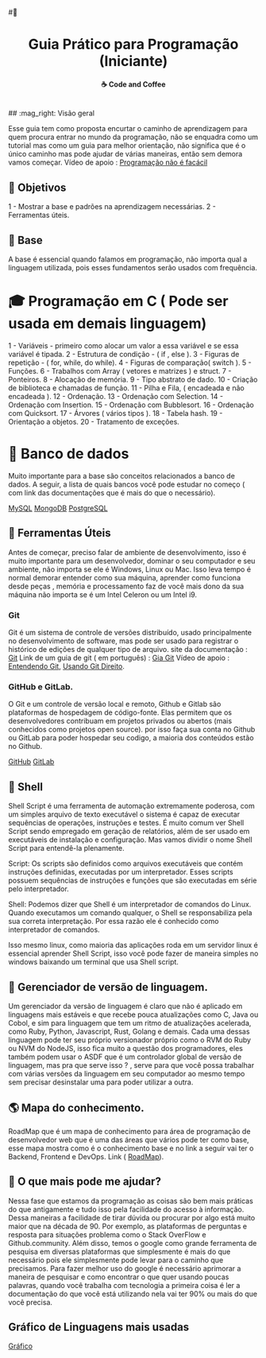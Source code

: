 #:ledger:

<h1 align="center" color="red">
Guia Prático para Programação (Iniciante)
</h1>

<h4 align="center">
  ☕ Code and Coffee
</h4>

<br>
## :mag_right: Visão geral

   Esse guia tem como proposta encurtar o caminho de aprendizagem para quem procura entrar no mundo da programação, não se enquadra como um tutorial mas como um guia para melhor orientação, não significa que é o único caminho mas pode ajudar de várias maneiras, então sem demora vamos começar.
Vídeo de apoio : [Programação não é facácil](https://www.youtube.com/watch?v=V7oUDL7E1g4)


## :dart: Objetivos

1 - Mostrar a base e  padrões na aprendizagem necessárias.
2 - Ferramentas úteis.


## :memo: Base
   A base é essencial quando falamos em programação, não importa qual a linguagem utilizada, pois esses fundamentos serão usados com frequência. 

# :mortar_board: Programação em C ( Pode ser usada em demais linguagem)

1 - Variáveis - primeiro como alocar um valor a essa variável e se essa variável é tipada. 
2 -  Estrutura de condição  -  ( if , else ).
3 - Figuras de repetição - ( for, while, do while).
4 - Figuras de comparação( switch ).
5 - Funções. 
6 - Trabalhos com Array ( vetores e matrizes ) e struct.
7 - Ponteiros.
8 - Alocação de memória.
9 - Tipo abstrato de dado.
10 - Criação de biblioteca e chamadas de função.
11 - Pilha e Fila, ( encadeada e não encadeada ).
12 - Ordenação.
13 - Ordenação com Selection.
14 - Ordenação com Insertion.
15 - Ordenação com Bubblesort.
16 -  Ordenação com Quicksort.
17 - Árvores ( vários tipos ).
18 - Tabela hash.
19  - Orientação a objetos.
20 - Tratamento de exceções.

# :floppy_disk: Banco de dados

  Muito importante para a base são conceitos relacionados a banco de dados. A seguir, a lista de quais bancos você pode estudar no começo ( com link das documentações que é mais do que o necessário).
  
  [MySQL](https://dev.mysql.com/doc/)
  [MongoDB](https://docs.mongodb.com/)
  [PostgreSQL](https://www.postgresql.org/docs/)

## :wrench: Ferramentas Úteis

  Antes de começar, preciso falar de ambiente de desenvolvimento, isso é muito importante para um desenvolvedor, dominar o seu computador e seu ambiente, não importa se ele é Windows, Linux ou Mac. Isso leva tempo é normal demorar entender como sua máquina, aprender como funciona desde peças , memória e processamento faz de você mais dono da sua máquina não importa se é um Intel Celeron ou um Intel i9.
  
### Git
  Git é um sistema de controle de versões distribuído, usado principalmente no desenvolvimento de software, mas pode ser usado para registrar o histórico de edições de qualquer tipo de arquivo.  site da documentação : [Git](https://git-scm.com/doc)
  Link de um guia de git ( em português) : [Gia Git](https://rogerdudler.github.io/git-guide/index.pt_BR.html)
  Vídeo de apoio :  [Entendendo Git](https://www.youtube.com/watch?v=6Czd1Yetaac), [Usando Git Direito](https://www.youtube.com/watch?v=6OokP-NE49k).

### GitHub e GitLab.

O Git e um controle de versão local e remoto, Github e Gitlab são plataformas de hospedagem de código-fonte. Elas permitem que os desenvolvedores contribuam em projetos privados ou abertos (mais conhecidos como projetos open source). por isso faça sua conta no Github ou GitLab para poder hospedar seu codigo, a maioria dos conteúdos estão no Github.

[GitHub](https://github.com/)
[GitLab](https://about.gitlab.com/)

## :shell: Shell

  Shell Script é uma ferramenta de automação extremamente poderosa, com um simples arquivo de texto executável o sistema é capaz de executar sequências de operações, instruções e testes.
É muito comum ver Shell Script sendo empregado em geração de relatórios, além de ser usado em executáveis de instalação e configuração. Mas vamos dividir o nome Shell Script para entendê-la plenamente.

Script: Os scripts são definidos como arquivos executáveis que contém instruções definidas, executadas por um interpretador. Esses scripts possuem sequências de instruções e funções que são executadas em série pelo interpretador.

Shell: Podemos dizer que Shell é um interpretador de comandos do Linux. Quando executamos um comando qualquer, o Shell se responsabiliza pela sua correta interpretação. Por essa razão ele é conhecido como interpretador de comandos.

  Isso mesmo linux, como maioria das aplicações roda em um servidor linux é essencial aprender Shell Script, isso você pode fazer de maneira simples no windows baixando um terminal que usa Shell script.

## :briefcase: Gerenciador de versão de linguagem.

  Um gerenciador da versão de linguagem é claro que não é aplicado em linguagens mais estáveis e que recebe pouca atualizações como C, Java ou Cobol, e sim para linguagem que tem um ritmo de atualizações acelerada, como Ruby, Python, Javascript, Rust, Golang e demais. Cada uma dessas linguagem pode ter seu próprio versionador próprio como o RVM do Ruby ou NVM do NodeJS, isso fica muito a questão dos programadores, eles também podem usar o ASDF que é um controlador global de versão de linguagem, mas pra que serve isso ? , serve para que você possa trabalhar com várias versões da linguagem em seu computador ao mesmo tempo sem precisar desinstalar uma para poder utilizar a outra.

## :earth_americas: Mapa do conhecimento.

  RoadMap que é um mapa de conhecimento para área de programação de desenvolvedor web que é uma das áreas que vários pode ter como base, esse mapa mostra como é o conhecimento base e no link a seguir vai ter o Backend, Frontend e DevOps. Link ( [RoadMap](https://github.com/kamranahmedse/developer-roadmap)).

## 🤔 O que mais pode me ajudar?

Nessa fase que estamos da programação as coisas são bem mais práticas do que antigamente e tudo isso pela facilidade do acesso à informação. Dessa maneiras a facilidade de tirar dúvida ou procurar por algo está muito maior que na década de 90.  Por exemplo,  as plataformas de perguntas e resposta para situações problema como o Stack OverFlow e Github.community. Além disso, temos o google como grande ferramenta de pesquisa em diversas plataformas que simplesmente é mais do que necessário pois ele simplesmente pode levar para o caminho que precisamos. Para fazer melhor uso do google é necessário aprimorar a maneira de pesquisar e como encontrar o que quer usando poucas palavras, quando você trabalha com tecnologia a primeira coisa é ler a documentação do que você está utilizando nela vai ter 90% ou mais do que você precisa.

## Gráfico de Linguagens mais usadas

[Gráfico](https://madnight.github.io/githut/#/pull_requests/2020/1)




